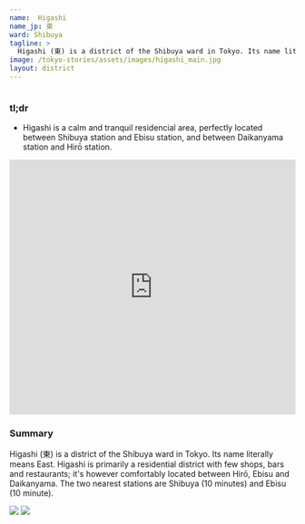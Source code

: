 ```yaml
---
name:  Higashi
name_jp: 東
ward: Shibuya
tagline: >
  Higashi (東) is a district of the Shibuya ward in Tokyo. Its name literally means East. Higashi is primarily a residential district with few shops, bars and restaurants; it's however comfortably located between Hirō, Ebisu and Daikanyama. The two nearest stations are Shibuya (10 minutes) and Ebisu (10 minute).
image: /tokyo-stories/assets/images/higashi_main.jpg
layout: district
---
```

<!-- Section. -->
<div class="columns">
  <div class="column">
    <h3 class="title is-3">tl;dr</h3>
    <div class="content">
      <ul>
        <li>Higashi is a calm and tranquil residencial area, perfectly located between Shibuya station and Ebisu station, and between Daikanyama station and Hirō station.</li>
      </ul>
    </div>
  </div>
</div>
<!-- Section. -->
<div class="columns">
  <div class="column">
    <iframe width="100%" height="450" frameborder="0" style="border:0"
src="https://www.google.com/maps/embed/v1/place?q=Higashi,+Shibuya+City,+Tokyo+150-0011&key=AIzaSyDx3pE_t6DwHcdC8Hdga0dTSHWNeqPA5cI" allowfullscreen></iframe>
  </div>
</div>
<!-- Section. -->
<div class="columns">
  <div class="column">
    <h3 class="title is-3">Summary</h3>
    <p>Higashi (東) is a district of the Shibuya ward in Tokyo. Its name literally means East. Higashi is primarily a residential district with few shops, bars and restaurants; it's however comfortably located between Hirō, Ebisu and Daikanyama. The two nearest stations are Shibuya (10 minutes) and Ebisu (10 minute).</p>
  </div>
</div>
<!-- Section. -->
<div class="columns">
  <div class="column">
    <div class="fotorama" data-arrows="true" data-click="true" data-swipe="true" data-nav="thumbs">
      <img src="https://images.unsplash.com/photo-1510402375-50483dd636ee?ixlib=rb-1.2.1&auto=format&fit=crop&w=2331&q=80">
      <img src="https://images.unsplash.com/photo-1526271296181-ee1fc3d94410?ixlib=rb-1.2.1&ixid=eyJhcHBfaWQiOjEyMDd9&auto=format&fit=crop&w=2100&q=80">
    </div>
  </div>
</div>

